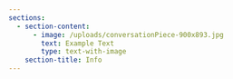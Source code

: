```yaml
---
sections:
  - section-content:
      - image: /uploads/conversationPiece-900x893.jpg
        text: Example Text
        type: text-with-image
    section-title: Info
---
```


